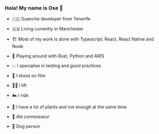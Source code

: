 ### Hola! My name is Ose 👋

- 🇮🇨 Guanche developer from Tenerife
- 🇬🇧 Living currently in Manchester
- 🏗️ Most of my work is done with Typescript, React, React Native and Node
- 🏀 Playing around with Rust, Python and AWS
- 💥 I specialise in testing and good practices

- 📸 I shoot on film
- 🏋️‍♂️ I lift
- 🏍️ I ride
- 🌻 I have a lot of plants and not enough at the same time
- 🍻 Ale _connoisseur_
- 🐶 Dog person
